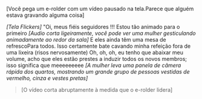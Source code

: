 [Você pega um e-rolder com um vídeo pausado na tela.Parece que alguém estava gravando alguma coisa]
  
*[Tela Flickers]* "Oi, meus fiéis seguidores !!! Estou tão animado para o primeiro *[Audio corta ligeiramente, você pode ver uma mulher gesticulando animadamente ao redor da sala]* E eles ainda têm uma mesa de refrescoPara todos. Isso certamente bate cavando minha refeição fora de uma lixeira (risos nervosamente) Oh, oh, oh, eu tenho que abaixar meu volume, acho que eles estão prestes a induzir todos os novos membros; isso significa que meeeeeeeee *[A mulher leva uma panela de câmera rápida dos quartos, mostrando um grande grupo de pessoas vestidas de vermelho, cinza e vestes pretas]*
  
> [O vídeo corta abruptamente à medida que o e-rolder lidera]